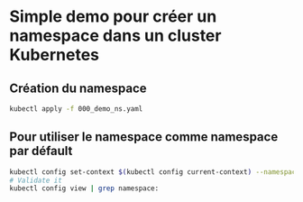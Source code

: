 # Simple demo pour créer un namespace dans un cluster Kubernetes

## Création du namespace

```bash
kubectl apply -f 000_demo_ns.yaml
```

## Pour utiliser le namespace comme namespace par défault

```bash
kubectl config set-context $(kubectl config current-context) --namespace=demo
# Validate it
kubectl config view | grep namespace:
```